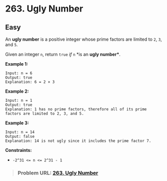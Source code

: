 # **263. Ugly Number**

## **Easy**

An **ugly number** is a positive integer whose prime factors are limited to `2`, `3`, and `5`.

Given an integer `n`, return `true` _if_ `n` \*is an **ugly number\***.

**Example 1:**

```
Input: n = 6
Output: true
Explanation: 6 = 2 × 3
```

**Example 2:**

```
Input: n = 1
Output: true
Explanation: 1 has no prime factors, therefore all of its prime factors are limited to 2, 3, and 5.
```

**Example 3:**

```
Input: n = 14
Output: false
Explanation: 14 is not ugly since it includes the prime factor 7.
```

**Constraints:**

- `-2^31 <= n <= 2^31 - 1`

> ### **Problem URL: [263. Ugly Number](https://leetcode.com/problems/ugly-number/)**
